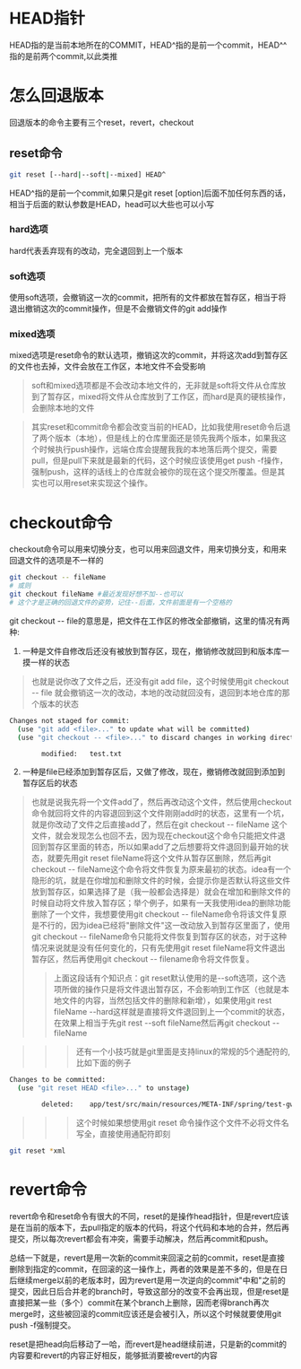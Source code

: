 # HEAD指针
HEAD指的是当前本地所在的COMMIT，HEAD^指的是前一个commit，HEAD^^指的是前两个commit,以此类推

# 怎么回退版本
回退版本的命令主要有三个reset，revert，checkout

## reset命令
```bash
git reset [--hard|--soft|--mixed] HEAD^
```
HEAD^指的是前一个commit,如果只是git reset [option]后面不加任何东西的话，相当于后面的默认参数是HEAD，head可以大些也可以小写

### hard选项
hard代表丢弃现有的改动，完全退回到上一个版本

### soft选项
使用soft选项，会撤销这一次的commit，把所有的文件都放在暂存区，相当于将退出撤销这次的commit操作，但是不会撤销文件的git add操作

### mixed选项
mixed选项是reset命令的默认选项，撤销这次的commit，并将这次add到暂存区的文件也去掉，文件会放在工作区，本地文件不会受影响

> soft和mixed选项都是不会改动本地文件的，无非就是soft将文件从仓库放到了暂存区，mixed将文件从仓库放到了工作区，而hard是真的硬核操作，会删除本地的文件

> 其实reset和commit命令都会改变当前的HEAD，比如我使用reset命令后退了两个版本（本地），但是线上的仓库里面还是领先我两个版本，如果我这个时候执行push操作，远端仓库会提醒我我的本地落后两个提交，需要pull，但是pull下来就是最新的代码，这个时候应该使用get push -f操作，强制push，这样的话线上的仓库就会被你的现在这个提交所覆盖。但是其实也可以用reset来实现这个操作。

# checkout命令
checkout命令可以用来切换分支，也可以用来回退文件，用来切换分支，和用来回退文件的选项是不一样的
```bash
git checkout -- fileName
# 或则
git checkout fileName #最近发现好想不加--也可以
# 这个才是正确的回退文件的姿势，记住--后面，文件前面是有一个空格的
```
git checkout -- file的意思是，把文件在工作区的修改全部撤销，这里的情况有两种:
1. 一种是文件自修改后还没有被放到暂存区，现在，撤销修改就回到和版本库一摸一样的状态
> 也就是说你改了文件之后，还没有git add file，这个时候使用git checkout -- file 就会撤销这一次的改动，本地的改动就回没有，退回到本地仓库的那个版本的状态
```bash
Changes not staged for commit:
  (use "git add <file>..." to update what will be committed)
  (use "git checkout -- <file>..." to discard changes in working directory)

        modified:   test.txt
```

2. 一种是file已经添加到暂存区后，又做了修改，现在，撤销修改就回到添加到暂存区后的状态
> 也就是说我先将一个文件add了，然后再改动这个文件，然后使用checkout命令就回将文件的内容退回到这个文件刚刚add时的状态，这里有一个坑，就是你改动了文件之后直接add了，然后在git checkout -- fileName 这个文件，就会发现怎么也回不去，因为现在checkout这个命令只能把文件退回到暂存区里面的转态，所以如果add了之后想要将文件退回到最开始的状态，就要先用git reset fileName将这个文件从暂存区删除，然后再git checkout -- fileName这个命令将文件恢复为原来最初的状态。idea有一个隐形的坑，就是在你增加和删除文件的时候，会提示你是否默认将这些文件放到暂存区，如果选择了是（我一般都会选择是）就会在增加和删除文件的时候自动将文件放入暂存区；举个例子，如果有一天我使用idea的删除功能删除了一个文件，我想要使用git checkout -- fileName命令将该文件复原 是不行的，因为idea已经将"删除文件"这一改动放入到暂存区里面了，使用git checkout -- fileName命令只能将文件恢复到暂存区的状态，对于这种情况来说就是没有任何变化的，只有先使用git reset fileName将文件退出暂存区，然后再使用git checkout -- filename命令将文件恢复。
>> 上面这段话有个知识点：git reset默认使用的是--soft选项，这个选项所做的操作只是将文件退出暂存区，不会影响到工作区（也就是本地文件的内容，当然包括文件的删除和新增），如果使用git rest fileName --hard这样就是直接将文件退回到上一个commit的状态，在效果上相当于先git rest --soft fileName然后再git checkout -- fileName

>>> 还有一个小技巧就是git里面是支持linux的常规的5个通配符的,比如下面的例子
```bash
Changes to be committed:
  (use "git reset HEAD <file>..." to unstage)

        deleted:    app/test/src/main/resources/META-INF/spring/test-gwsaleintegration.xml


```
>>> 这个时候如果想使用git reset 命令操作这个文件不必将文件名写全，直接使用通配符即刻
```bash
git reset *xml
```

# revert命令
revert命令和reset命令有很大的不同，reset的是操作head指针，但是revert应该是在当前的版本下，去pull指定的版本的代码，将这个代码和本地的合并，然后再提交，所以每次revert都会有冲突，需要手动解决，然后再commit和push。

总结一下就是，revert是用一次新的commit来回滚之前的commit，reset是直接删除到指定的commit，在回滚的这一操作上，两者的效果是差不多的，但是在日后继续merge以前的老版本时，因为revert是用一次逆向的commit"中和"之前的提交，因此日后合并老的branch时，导致这部分的改变不会再出现，但是reset是直接把某一些（多个）commit在某个branch上删除，因而老得branch再次merge时，这些被回滚的commit应该还是会被引入，所以这个时候就要使用git push -f强制提交。

reset是把head向后移动了一哈，而revert是head继续前进，只是新的commit的内容要和revert的内容正好相反，能够抵消要被revert的内容